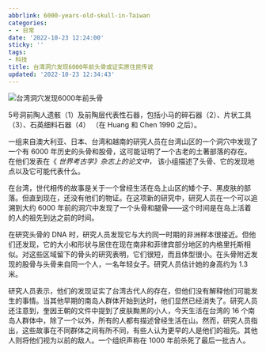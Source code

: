 ```yaml
---
abbrlink: 6000-years-old-skull-in-Taiwan
categories:
- - 日常
date: '2022-10-23 12:24:00'
sticky: ''
tags:
- 科技
title: 台湾洞穴发现6000年前头骨或证实原住民传说
updated: '2022-10-23 12:34:43'
---
```

![台湾洞穴发现6000年前头骨](https://s-sh-4608-picbucket.oss.dogecdn.com/pic/6000-year-old-skull.jpg "台湾洞穴发现6000年前头骨")

<!-- more -->

5号洞前陶人遗骸（1）及前陶层代表性石器，包括小马的碎石器（2）、片状工具（3）、石英细料石器（4） （在 Huang 和 Chen 1990 之后）。

一组来自澳大利亚、日本、台湾和越南的研究人员在台湾山区的一个洞穴中发现了一个有 6000 年历史的头骨和股骨，这可能证明了一个古老的土著部落的存在。在他们发表在《 *世界考古学》杂志上的论文中，* 该小组描述了头骨、它的发现地点以及它可能代表什么。

在台湾，世代相传的故事是关于一个曾经生活在岛上山区的矮个子、黑皮肤的部落。但直到现在，还没有他们的物证。在这项新的研究中，研究人员在一个可以追溯到大约 6000 年前的洞穴中发现了一个头骨和腿骨——这个时间是在岛上活着的人的祖先到达之前的时间。

在研究头骨的 DNA 时，研究人员发现它与大约同一时期的非洲样本很接近。但他们还发现，它的大小和形状与居住在现在南非和菲律宾部分地区的内格里托斯相似。对这些区域留下的骨头的研究表明，它们很短，而且体型很小。在头骨附近发现的股骨与头骨来自同一个人，一名年轻女子。研究人员估计她的身高约为 1.3 米。

研究人员表示，他们的发现证实了台湾古代人的存在，但他们没有解释他们可能发生的事情。当其他早期的南岛人群体开始到达时，他们显然已经消失了。研究人员还注意到，奎因王朝的文件中提到了皮肤黝黑的小人，今天生活在台湾的 16 个南岛人群体中，除了一个以外，所有的人都有描述曾经生活在山。然而，研究人员指出，这些故事在不同群体之间有所不同，有些人认为更早的人是他们的祖先。其他人则将他们视为以前的敌人。一个组织声称在 1000 年前杀死了最后一批古人。
